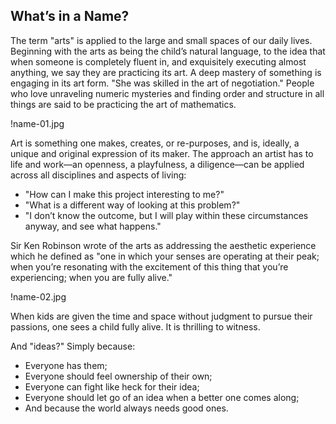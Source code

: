 What’s in a Name?
---

The term "arts" is applied to the large and small spaces of our daily lives.
Beginning with the arts as being the child’s natural language, to the idea
that when someone is completely fluent in, and exquisitely executing almost
anything, we say they are practicing its art. A deep mastery of something is
engaging in its art form. "She was skilled in the art of negotiation." People
who love unraveling numeric mysteries and finding order and structure in all
things are said to be practicing the art of mathematics.

!name-01.jpg

Art is something one makes, creates, or re-purposes, and is, ideally, a unique
and original expression of its maker. The approach an artist has to life and
work&mdash;an openness, a playfulness, a diligence&mdash;can be applied across all
disciplines and aspects of living:

* "How can I make this project interesting to me?" 
* "What is a different way of looking at this problem?" 
* "I don’t know the outcome, but I will play within these circumstances
   anyway, and see what happens."

Sir Ken Robinson wrote of the arts as addressing the aesthetic experience
which he defined as "one in which your senses are operating at their peak;
when you’re resonating with the excitement of this thing that you’re
experiencing; when you are fully alive."  

!name-02.jpg

When kids are given the time and space without judgment to pursue their
passions, one sees a child fully alive. It is thrilling to witness.

And "ideas?"  Simply because:

* Everyone has them;
* Everyone should feel ownership of their own;
* Everyone can fight like heck for their idea;
* Everyone should let go of an idea when a better one comes along;
* And because the world always needs good ones.
